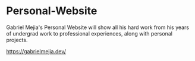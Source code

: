 # Personal-Website
Gabriel Mejia's Personal Website will show all his hard work from his years of undergrad work to professional experiences, along with personal projects.

https://gabrielmejia.dev/
